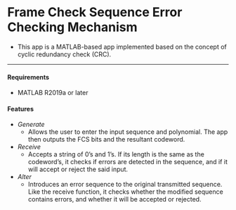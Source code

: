 # Frame Check Sequence Error Checking Mechanism
* This app is a MATLAB-based app implemented based on the concept of cyclic redundancy check (CRC).
-------------------------------------------------------------------------------------

#### Requirements
* MATLAB R2019a or later
#### Features
* *Generate*
  *  Allows the user to enter the input sequence and polynomial. The app then outputs the FCS bits and the resultant codeword.
* *Receive*
  * Accepts a string of 0’s and 1’s. If its length is the same as the codeword’s, it checks if errors are detected in the sequence, and if it will accept or reject the said input.
* *Alter*
  * Introduces an error sequence to the original transmitted sequence. Like the receive function, it checks whether the modified   sequence contains errors, and whether it will be accepted or rejected.
